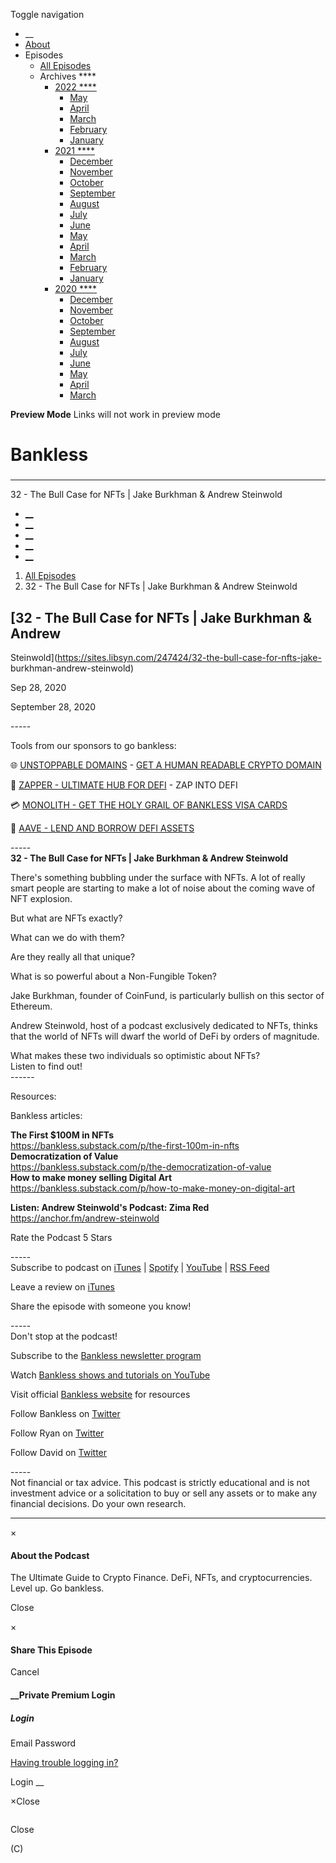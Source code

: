 Toggle navigation [](/247424 "Home Page")

  * __
  * [About]()
  * Episodes 
    * [All Episodes](/247424)
    * Archives ****
      * [2022 ****](/247424/2022)
        * [May](/247424/2022/05)
        * [April](/247424/2022/04)
        * [March](/247424/2022/03)
        * [February](/247424/2022/02)
        * [January](/247424/2022/01)
      * [2021 ****](/247424/2021)
        * [December](/247424/2021/12)
        * [November](/247424/2021/11)
        * [October](/247424/2021/10)
        * [September](/247424/2021/09)
        * [August](/247424/2021/08)
        * [July](/247424/2021/07)
        * [June](/247424/2021/06)
        * [May](/247424/2021/05)
        * [April](/247424/2021/04)
        * [March](/247424/2021/03)
        * [February](/247424/2021/02)
        * [January](/247424/2021/01)
      * [2020 ****](/247424/2020)
        * [December](/247424/2020/12)
        * [November](/247424/2020/11)
        * [October](/247424/2020/10)
        * [September](/247424/2020/09)
        * [August](/247424/2020/08)
        * [July](/247424/2020/07)
        * [June](/247424/2020/06)
        * [May](/247424/2020/05)
        * [April](/247424/2020/04)
        * [March](/247424/2020/03)

**Preview Mode** Links will not work in preview mode

# Bankless

###

* * *

32 - The Bull Case for NFTs | Jake Burkhman & Andrew Steinwold

  * [__](http://twitter.com/banklesshq "Visit Us on Twitter")
  * [__](mailto:ryan@mythos.capital "Email This Podcast")
  * [__](http://feeds.libsyn.com/247424/rss "Subscribe to RSS Feed")
  * [__](https://podcasts.apple.com/us/podcast/bankless/id1499409058?ls=1 "Listen on Apple Podcasts")
  * [__](https://open.spotify.com/show/41TNnXSv5ExcQSzEGLlGhy "Listen on Spotify")

  1. [All Episodes](/247424)
  2. 32 - The Bull Case for NFTs | Jake Burkhman & Andrew Steinwold

## [32 - The Bull Case for NFTs | Jake Burkhman & Andrew
Steinwold](https://sites.libsyn.com/247424/32-the-bull-case-for-nfts-jake-
burkhman-andrew-steinwold)

Sep 28, 2020

September 28, 2020

\-----

Tools from our sponsors to go bankless:

🌐 [UNSTOPPABLE DOMAINS](https://bankless.cc/unstoppable) - [GET A HUMAN
READABLE CRYPTO DOMAIN](https://bankless.cc/unstoppable)

🌈 [ZAPPER - ULTIMATE HUB FOR DEFI](http://bankless.cc/zapper) \- ZAP INTO DEFI

💳 [MONOLITH - GET THE HOLY GRAIL OF BANKLESS VISA
CARDS](https://bankless.cc/monolith)

💸 [AAVE - LEND AND BORROW DEFI ASSETS](https://aave.com/)

\-----  
**32 - The Bull Case for NFTs | Jake Burkhman & Andrew Steinwold**

There's something bubbling under the surface with NFTs. A lot of really smart
people are starting to make a lot of noise about the coming wave of NFT
explosion.

But what are NFTs exactly?

What can we do with them?

Are they really all that unique?

What is so powerful about a Non-Fungible Token?

Jake Burkhman, founder of CoinFund, is particularly bullish on this sector of
Ethereum.

Andrew Steinwold, host of a podcast exclusively dedicated to NFTs, thinks that
the world of NFTs will dwarf the world of DeFi by orders of magnitude.

What makes these two individuals so optimistic about NFTs?  
Listen to find out!  
\------  
  
Resources:  
  
Bankless articles:

**The First $100M in NFTs**  
<https://bankless.substack.com/p/the-first-100m-in-nfts>  
**Democratization of Value**  
<https://bankless.substack.com/p/the-democratization-of-value>  
**How to make money selling Digital Art**  
<https://bankless.substack.com/p/how-to-make-money-on-digital-art>  
  
**Listen: Andrew Steinwold's Podcast: Zima Red**  
<https://anchor.fm/andrew-steinwold>

Rate the Podcast 5 Stars

\-----  
Subscribe to podcast on
[iTunes](https://podcasts.apple.com/us/podcast/bankless/id1499409058) |
[Spotify](https://open.spotify.com/show/41TNnXSv5ExcQSzEGLlGhy) |
[YouTube](https://www.youtube.com/c/bankless) | [RSS
Feed](http://podcast.banklesshq.com/)

Leave a review on
[iTunes](https://podcasts.apple.com/us/podcast/bankless/id1499409058)

Share the episode with someone you know!

\-----  
Don't stop at the podcast!

Subscribe to the [Bankless newsletter program](http://bankless.substack.com/)

Watch [Bankless shows and tutorials on
YouTube](https://www.youtube.com/c/bankless)

Visit official [Bankless website](http://banklesshq.com/) for resources

Follow Bankless on [Twitter](https://twitter.com/BanklessHQ)

Follow Ryan on [Twitter](https://twitter.com/ryansadams)

Follow David on [Twitter](https://twitter.com/TrustlessState)

\-----  
Not financial or tax advice. This podcast is strictly educational and is not
investment advice or a solicitation to buy or sell any assets or to make any
financial decisions.  Do your own research.

* * *

×

#### About the Podcast

The Ultimate Guide to Crypto Finance. DeFi, NFTs, and cryptocurrencies. Level
up. Go bankless.

Close

×

#### Share This Episode

Cancel

#### __Private Premium Login

##### Login

Email Password

[Having trouble logging in?](')

Login __

×Close

![]()

Close

(C)

